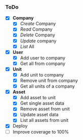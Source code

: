 ### ToDo

- [x] **Company**
  - [x] *Create* Company
  - [x] *Read* Company
  - [x] *Delete* Company
  - [x] *Update* company
  - [x] *List* All
- [x] **User**
  - [x] Add user to company
  - [x] Get all from company
- [x] **Unit**
  - [x] Add unit to company
  - [x] Remove unit from company
  - [x] Get all units of a company
- [x] **Asset**
  - [x] Add asset to unit
  - [x] Get single asset data
  - [x] Remove asset from unit
  - [x] Update asset data
  - [x] List all assets from unit

- [x] Deploy
- [ ] Improve coverage to 100%
